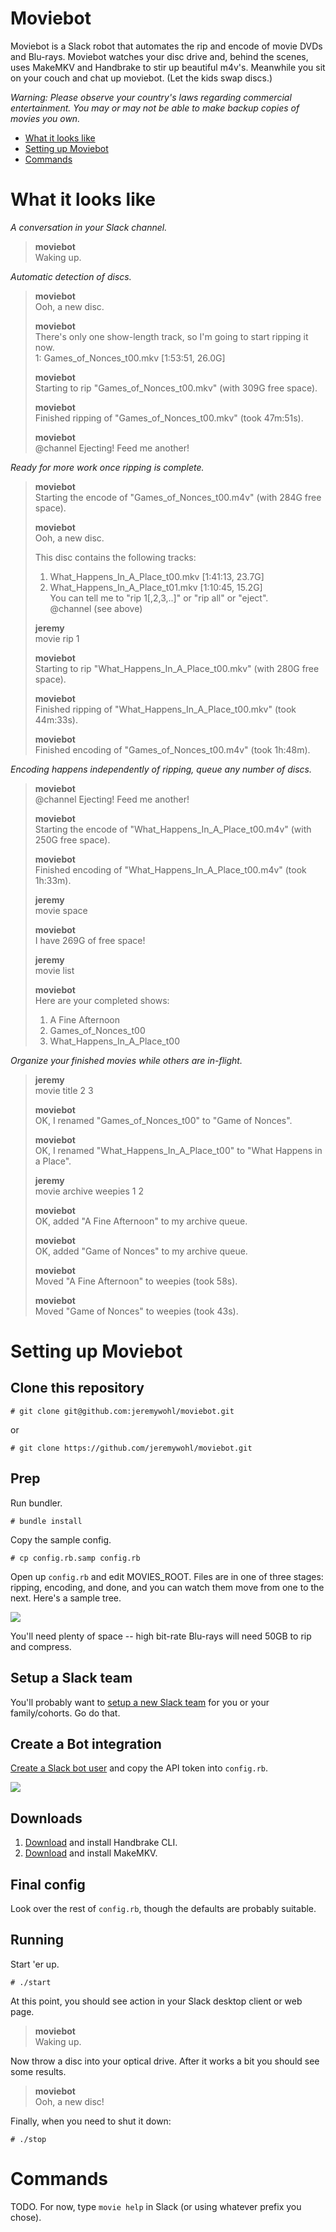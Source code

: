 Moviebot
========

Moviebot is a Slack robot that automates the rip and encode of movie DVDs and Blu-rays.  Moviebot watches your disc drive and, behind the scenes, uses MakeMKV and Handbrake to stir up beautiful m4v's.  Meanwhile you sit on your couch and chat up moviebot.  (Let the kids swap discs.)

_Warning: Please observe your country's laws regarding commercial entertainment.  You may or may not be able to make backup copies of movies you own._

  * [What it looks like](#what-it-looks-like)
  * [Setting up Moviebot](#setting-up-moviebot)
  * [Commands](#commands)

# What it looks like

_A conversation in your Slack channel._

> **moviebot**  
> Waking up.  

_Automatic detection of discs._
  
> **moviebot**  
> Ooh, a new disc.  
>  
> **moviebot**  
> There's only one show-length track, so I'm going to start ripping it now.  
> 1: Games_of_Nonces_t00.mkv [1:53:51, 26.0G]  
>  
> **moviebot**  
> Starting to rip "Games_of_Nonces_t00.mkv" (with 309G free space).  
>  
> **moviebot**  
> Finished ripping of "Games_of_Nonces_t00.mkv" (took 47m:51s).  
>  
> **moviebot**  
> @channel Ejecting!  Feed me another!  

_Ready for more work once ripping is complete._

> **moviebot**  
> Starting the encode of "Games_of_Nonces_t00.m4v" (with 284G free space).  
>  
> **moviebot**  
> Ooh, a new disc.  
>  
> This disc contains the following tracks:  
> 1) What_Happens_In_A_Place_t00.mkv [1:41:13, 23.7G]  
> 2) What_Happens_In_A_Place_t01.mkv [1:10:45, 15.2G]  
> You can tell me to "rip 1[,2,3,..]" or "rip all" or "eject".  
> @channel (see above)  
>  
> **jeremy**  
> movie rip 1  
>  
> **moviebot**  
> Starting to rip "What_Happens_In_A_Place_t00.mkv" (with 280G free space).  
>  
> **moviebot**  
> Finished ripping of "What_Happens_In_A_Place_t00.mkv" (took 44m:33s).  
>  
> **moviebot**  
> Finished encoding of "Games_of_Nonces_t00.m4v" (took 1h:48m).  

_Encoding happens independently of ripping, queue any number of discs._

> **moviebot**  
> @channel Ejecting!  Feed me another!  
>  
> **moviebot**  
> Starting the encode of "What_Happens_In_A_Place_t00.m4v" (with 250G free space).  
>  
> **moviebot**  
> Finished encoding of "What_Happens_In_A_Place_t00.m4v" (took 1h:33m).  
>  
> **jeremy**  
> movie space  
>  
> **moviebot**  
> I have 269G of free space!  
>  
> **jeremy**  
> movie list  
>  
> **moviebot**  
> Here are your completed shows:  
> 1) A Fine Afternoon  
> 2) Games_of_Nonces_t00  
> 3) What_Happens_In_A_Place_t00  

_Organize your finished movies while others are in-flight._

> **jeremy**  
> movie title 2 3  
>  
> **moviebot**  
> OK, I renamed "Games_of_Nonces_t00" to "Game of Nonces".  
>  
> **moviebot**  
> OK, I renamed "What_Happens_In_A_Place_t00" to "What Happens in a Place".  
>  
> **jeremy**  
> movie archive weepies 1 2  
>  
> **moviebot**  
> OK, added "A Fine Afternoon" to my archive queue.  
>  
> **moviebot**  
> OK, added "Game of Nonces" to my archive queue.  
>  
> **moviebot**  
> Moved "A Fine Afternoon" to weepies (took 58s).  
>  
> **moviebot**  
> Moved "Game of Nonces" to weepies (took 43s).

# Setting up Moviebot

## Clone this repository

    # git clone git@github.com:jeremywohl/moviebot.git

or

    # git clone https://github.com/jeremywohl/moviebot.git

## Prep

Run bundler.

    # bundle install

Copy the sample config.

    # cp config.rb.samp config.rb

Open up `config.rb` and edit MOVIES_ROOT.  Files are in one of three stages: ripping, encoding, and done, and you can watch them move from one to the next.  Here's a sample tree.

![](docs/folders.png)

You'll need plenty of space -- high bit-rate Blu-rays will need 50GB to rip and compress.

## Setup a Slack team

You'll probably want to [setup a new Slack team](https://slack.com/create) for you or your family/cohorts.  Go do that.

## Create a Bot integration

[Create a Slack bot user](https://my.slack.com/services/new/bot) and copy the API token into `config.rb`.

![](docs/newbot.png)

## Downloads

1. [Download](https://handbrake.fr/downloads2.php) and install Handbrake CLI.
2. [Download](http://www.makemkv.com/download/) and install MakeMKV.

## Final config

Look over the rest of `config.rb`, though the defaults are probably suitable.

## Running

Start 'er up.

    # ./start

At this point, you should see action in your Slack desktop client or web page.

> **moviebot**  
> Waking up.

Now throw a disc into your optical drive.  After it works a bit you should see some results.

> **moviebot**  
> Ooh, a new disc!

Finally, when you need to shut it down:

    # ./stop

# Commands

TODO.  For now, type `movie help` in Slack (or using whatever prefix you chose).
